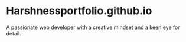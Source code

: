 # Harshnessportfolio.github.io
A passionate web developer with a creative mindset and a keen eye for detail.
